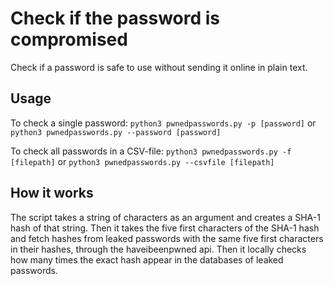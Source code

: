 # Check if the password is compromised

Check if a password is safe to use without sending it online in plain text.

## Usage

To check a single password:
`python3 pwnedpasswords.py -p [password]` or `python3 pwnedpasswords.py --password [password]`

To check all passwords in a CSV-file:
`python3 pwnedpasswords.py -f [filepath]` or `python3 pwnedpasswords.py --csvfile [filepath]`

## How it works

The script takes a string of characters as an argument and creates a SHA-1 hash of that string.
Then it takes the five first characters of the SHA-1 hash and fetch hashes from leaked passwords with the same five first characters in their hashes, through the haveibeenpwned api.
Then it locally checks how many times the exact hash appear in the databases of leaked passwords.
